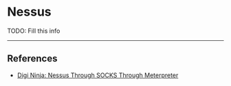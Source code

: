 # Nessus

TODO: Fill this info

---
## References

- [Digi Ninja: Nessus Through SOCKS Through Meterpreter](https://digi.ninja/blog/nessus_over_sock4a_over_msf.php)